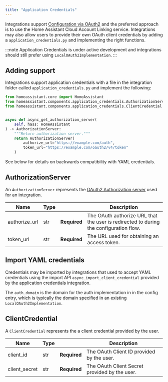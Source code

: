 ```yaml
---
title: "Application Credentials"
---
```


Integrations support [Configuration via OAuth2](https://developers.home-assistant.io/docs/config_entries_config_flow_handler#configuration-via-oauth2) and the preferred approach is to use the Home Assistant Cloud Account Linking service. Integrations may also allow users to provide their own OAuth client credentials by adding a `application_credentials.py` and implementing the right functions.

:::note
Application Credentials is under active development and integrations should still prefer using `LocalOAuth2Implementation`.
:::

## Adding support

Integrations support application credentials with a file in the integration folder called `application_credentials.py` and implement the following:

```python
from homeassistant.core import HomeAssistant
from homeassistant.components.application_credentials.AuthorizationServer
from homeassistant.components.application_credentials.ClientCredential


async def async_get_authorization_server(
    self, hass: HomeAssistant
) -> AuthorizationServer:
    """Return authorization server."""
    return AuthorizationServer(
        authorize_url="https://example.com/auth",
        token_url="https://example.com/oauth2/v4/token"
    )
```

See below for details on backwards compatibility with YAML credentials.

## AuthorizationServer

An `AuthorizationServer` represents the [OAuth2 Authorization server](https://datatracker.ietf.org/doc/html/rfc6749) used for an integration.

| Name          | Type |                                                                                                    | Description |
| ------------- | ---- | -------------------------------------------------------------------------------------------------- | ----------- |
| authorize_url | str  | **Required** | The OAuth authorize URL that the user is redirected to during the configuration flow. |
| token_url     | str  | **Required** | The URL used for obtaining an access token.                                           |

## Import YAML credentials

Credentials may be imported by integrations that used to accept YAML credentials using the import API `async_import_client_credential` provided by the application credentials integration.

The `auth_domain` is the domain for the auth implementation in in the config entry, which is typically the domain specified in  an existing `LocalOAuth2Implementation`.

## ClientCredential

A `ClientCredential` represents the a client credential provided by the user.

| Name          | Type |                                                                           | Description |
| ------------- | ---- | ------------------------------------------------------------------------- | ----------- |
| client_id     | str  | **Required** | The OAuth Client ID provided by the user.     |
| client_secret | str  | **Required** | The OAuth Client Secret provided by the user. |
